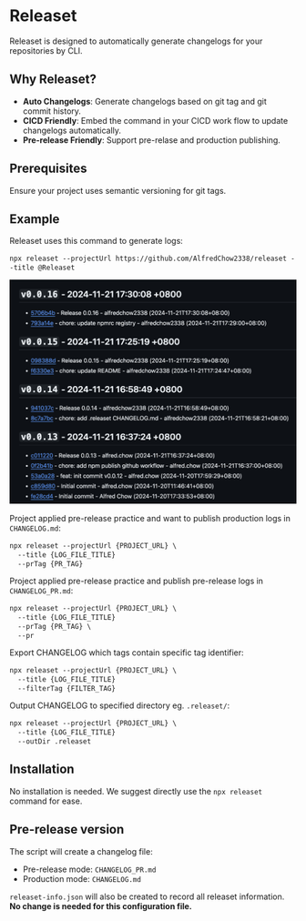 # Releaset

Releaset is designed to automatically generate changelogs for your repositories by CLI.

## Why Releaset?

- <b>Auto Changelogs</b>: Generate changelogs based on git tag and git commit history.
- <b>CICD Friendly</b>: Embed the command in your CICD work flow to update changelogs automatically.
- <b>Pre-release Friendly</b>: Support pre-relase and production publishing.

## Prerequisites

Ensure your project uses semantic versioning for git tags.

## Example

Releaset uses this command to generate logs:
```
npx releaset --projectUrl https://github.com/AlfredChow2338/releaset --title @Releaset
```

![releaset example](https://github.com/AlfredChow2338/releaset/blob/main/assets/example.png?raw=true)

Project applied pre-release practice and want to publish production logs in `CHANGELOG.md`:
```
npx releaset --projectUrl {PROJECT_URL} \
  --title {LOG_FILE_TITLE}
  --prTag {PR_TAG}
```

Project applied pre-release practice and publish pre-release logs in `CHANGELOG_PR.md`:
```
npx releaset --projectUrl {PROJECT_URL} \
  --title {LOG_FILE_TITLE}
  --prTag {PR_TAG} \
  --pr
```

Export CHANGELOG which tags contain specific tag identifier:
```
npx releaset --projectUrl {PROJECT_URL} \
  --title {LOG_FILE_TITLE}
  --filterTag {FILTER_TAG}
```

Output CHANGELOG to specified directory eg. `.releaset/`:
```
npx releaset --projectUrl {PROJECT_URL} \
  --title {LOG_FILE_TITLE}
  --outDir .releaset
```

## Installation

No installation is needed. We suggest directly use the `npx releaset` command for ease. 

## Pre-release version

The script will create a changelog file:

- Pre-release mode: `CHANGELOG_PR.md`
- Production mode: `CHANGELOG.md`

`releaset-info.json` will also be created to record all releaset information. <b>No change is needed for this configuration file.</b>